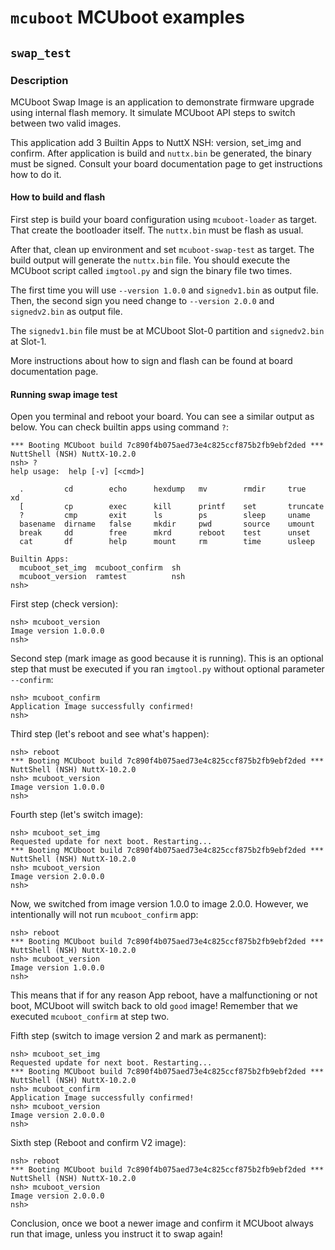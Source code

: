 # `mcuboot` MCUboot examples

## `swap_test`

### Description

MCUboot Swap Image is an application to demonstrate firmware upgrade
using internal flash memory. It simulate MCUboot API steps to switch
between two valid images.

This application add 3 Builtin Apps to NuttX NSH: version, set\_img and
confirm. After application is build and `nuttx.bin` be generated, the
binary must be signed. Consult your board documentation page to get
instructions how to do it.

#### How to build and flash

First step is build your board configuration using `mcuboot-loader` as
target. That create the bootloader itself. The `nuttx.bin` must be flash
as usual.

After that, clean up environment and set `mcuboot-swap-test` as target.
The build output will generate the `nuttx.bin` file. You should execute
the MCUboot script called `imgtool.py` and sign the binary file two
times.

The first time you will use `--version 1.0.0` and `signedv1.bin` as
output file. Then, the second sign you need change to `--version 2.0.0`
and `signedv2.bin` as output file.

The `signedv1.bin` file must be at MCUboot Slot-0 partition and
`signedv2.bin` at Slot-1.

More instructions about how to sign and flash can be found at board
documentation page.

#### Running swap image test

Open you terminal and reboot your board. You can see a similar output as
below. You can check builtin apps using command `?`:

    *** Booting MCUboot build 7c890f4b075aed73e4c825ccf875b2fb9ebf2ded ***
    NuttShell (NSH) NuttX-10.2.0
    nsh> ?
    help usage:  help [-v] [<cmd>]
    
      .         cd        echo      hexdump   mv        rmdir     true      xd
      [         cp        exec      kill      printf    set       truncate
      ?         cmp       exit      ls        ps        sleep     uname
      basename  dirname   false     mkdir     pwd       source    umount
      break     dd        free      mkrd      reboot    test      unset
      cat       df        help      mount     rm        time      usleep
    
    Builtin Apps:
      mcuboot_set_img  mcuboot_confirm  sh
      mcuboot_version  ramtest          nsh
    nsh>

First step (check version):

    nsh> mcuboot_version
    Image version 1.0.0.0
    nsh>

Second step (mark image as good because it is running). This is an
optional step that must be executed if you ran `imgtool.py` without
optional parameter `--confirm`:

    nsh> mcuboot_confirm
    Application Image successfully confirmed!
    nsh>

Third step (let's reboot and see what's happen):

    nsh> reboot
    *** Booting MCUboot build 7c890f4b075aed73e4c825ccf875b2fb9ebf2ded ***
    NuttShell (NSH) NuttX-10.2.0
    nsh> mcuboot_version
    Image version 1.0.0.0
    nsh>

Fourth step (let's switch image):

    nsh> mcuboot_set_img
    Requested update for next boot. Restarting...
    *** Booting MCUboot build 7c890f4b075aed73e4c825ccf875b2fb9ebf2ded ***
    NuttShell (NSH) NuttX-10.2.0
    nsh> mcuboot_version
    Image version 2.0.0.0
    nsh>

Now, we switched from image version 1.0.0 to image 2.0.0. However, we
intentionally will not run `mcuboot_confirm` app:

    nsh> reboot
    *** Booting MCUboot build 7c890f4b075aed73e4c825ccf875b2fb9ebf2ded ***
    NuttShell (NSH) NuttX-10.2.0
    nsh> mcuboot_version
    Image version 1.0.0.0
    nsh>

This means that if for any reason App reboot, have a malfunctioning or
not boot, MCUboot will switch back to old `good` image\! Remember that
we executed `mcuboot_confirm` at step two.

Fifth step (switch to image version 2 and mark as permanent):

    nsh> mcuboot_set_img
    Requested update for next boot. Restarting...
    *** Booting MCUboot build 7c890f4b075aed73e4c825ccf875b2fb9ebf2ded ***
    NuttShell (NSH) NuttX-10.2.0
    nsh> mcuboot_confirm
    Application Image successfully confirmed!
    nsh> mcuboot_version
    Image version 2.0.0.0
    nsh>

Sixth step (Reboot and confirm V2 image):

    nsh> reboot
    *** Booting MCUboot build 7c890f4b075aed73e4c825ccf875b2fb9ebf2ded ***
    NuttShell (NSH) NuttX-10.2.0
    nsh> mcuboot_version
    Image version 2.0.0.0
    nsh>

Conclusion, once we boot a newer image and confirm it MCUboot always run
that image, unless you instruct it to swap again\!
